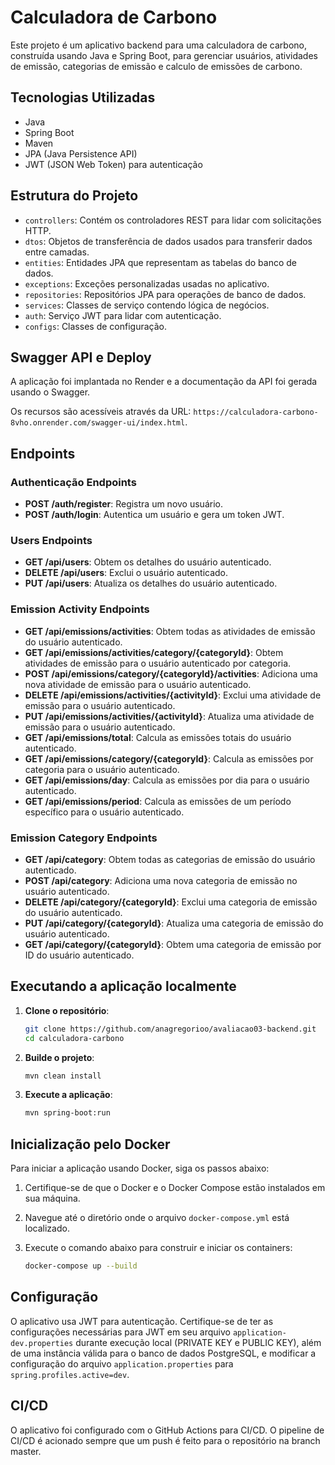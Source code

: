 # Calculadora de Carbono

Este projeto é um aplicativo backend para uma calculadora de carbono, construída usando Java e Spring Boot, para gerenciar usuários, atividades de emissão, categorias de emissão e calculo de emissões de carbono.

## Tecnologias Utilizadas

- Java
- Spring Boot
- Maven
- JPA (Java Persistence API)
- JWT (JSON Web Token) para autenticação

## Estrutura do Projeto

- `controllers`: Contém os controladores REST para lidar com solicitações HTTP.
- `dtos`: Objetos de transferência de dados usados para transferir dados entre camadas.
- `entities`: Entidades JPA que representam as tabelas do banco de dados.
- `exceptions`: Exceções personalizadas usadas no aplicativo.
- `repositories`: Repositórios JPA para operações de banco de dados.
- `services`: Classes de serviço contendo lógica de negócios.
- `auth`: Serviço JWT para lidar com autenticação.
- `configs`: Classes de configuração.

## Swagger API e Deploy

A aplicação foi implantada no Render e a documentação da API foi gerada usando o Swagger.

Os recursos são acessíveis através da URL: `https://calculadora-carbono-8vho.onrender.com/swagger-ui/index.html`.

## Endpoints

### Authenticação Endpoints

- **POST /auth/register**: Registra um novo usuário.
- **POST /auth/login**: Autentica um usuário e gera um token JWT.

### Users Endpoints

- **GET /api/users**: Obtem os detalhes do usuário autenticado.
- **DELETE /api/users**: Exclui o usuário autenticado.
- **PUT /api/users**: Atualiza os detalhes do usuário autenticado.

### Emission Activity Endpoints

- **GET /api/emissions/activities**: Obtem todas as atividades de emissão do usuário autenticado.
- **GET /api/emissions/activities/category/{categoryId}**: Obtem atividades de emissão para o usuário autenticado por categoria.
- **POST /api/emissions/category/{categoryId}/activities**: Adiciona uma nova atividade de emissão para o usuário autenticado.
- **DELETE /api/emissions/activities/{activityId}**: Exclui uma atividade de emissão para o usuário autenticado.
- **PUT /api/emissions/activities/{activityId}**: Atualiza uma atividade de emissão para o usuário autenticado.
- **GET /api/emissions/total**: Calcula as emissões totais do usuário autenticado.
- **GET /api/emissions/category/{categoryId}**: Calcula as emissões por categoria para o usuário autenticado.
- **GET /api/emissions/day**: Calcula as emissões por dia para o usuário autenticado.
- **GET /api/emissions/period**: Calcula as emissões de um período específico para o usuário autenticado.

### Emission Category Endpoints

- **GET /api/category**: Obtem todas as categorias de emissão do usuário autenticado.
- **POST /api/category**: Adiciona uma nova categoria de emissão no usuário autenticado.
- **DELETE /api/category/{categoryId}**: Exclui uma categoria de emissão do usuário autenticado.
- **PUT /api/category/{categoryId}**: Atualiza uma categoria de emissão do usuário autenticado.
- **GET /api/category/{categoryId}**: Obtem uma categoria de emissão por ID do usuário autenticado.


## Executando a aplicação localmente

1. **Clone o repositório**:
    ```sh
    git clone https://github.com/anagregorioo/avaliacao03-backend.git
    cd calculadora-carbono
    ```

2. **Builde o projeto**:
    ```sh
    mvn clean install
    ```

3. **Execute a aplicação**:
    ```sh
    mvn spring-boot:run
    ```

## Inicialização pelo Docker

Para iniciar a aplicação usando Docker, siga os passos abaixo:

1. Certifique-se de que o Docker e o Docker Compose estão instalados em sua máquina.

2. Navegue até o diretório onde o arquivo `docker-compose.yml` está localizado.

3. Execute o comando abaixo para construir e iniciar os containers:
   ```sh
   docker-compose up --build

## Configuração

O aplicativo usa JWT para autenticação. Certifique-se de ter as configurações necessárias para JWT em seu arquivo 
`application-dev.properties` durante execução local (PRIVATE KEY e PUBLIC KEY), além de uma instância válida para o 
banco de dados PostgreSQL, e modificar a configuração do arquivo `application.properties` para `spring.profiles.active=dev`.

## CI/CD

O aplicativo foi configurado com o GitHub Actions para CI/CD. O pipeline de CI/CD é acionado sempre que um push é feito para o repositório na branch master.  